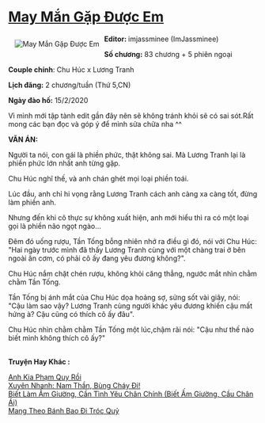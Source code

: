 <a href="https://utruyen.com/may-man-gap-duoc-em/25274/" title="May Mắn Gặp Được Em"><h1>May Mắn Gặp Được Em</h1></a><div style="display:table"><img align="right" style="float: left; padding: 10px;" src="https://utruyen.com/images/story/200x260/may-man-gap-duoc-em.jpg" alt="May Mắn Gặp Được Em"><b>Editor: </b>imjassminee (ImJassminee)<p></p><b>Số chương:</b> 83 chương + 5 phiên ngoại<p></p><b>Couple chính</b>: Chu Húc x Lương Tranh<p></p><b>Lịch đăng:</b> 2 chương/tuần (Thứ 5,CN)<p></p><b>Ngày đào hố:</b> 15/2/2020<p></p>Vì mình mới tập tành edit gần đây nên sẽ không tránh khỏi sẽ có sai sót.Rất mong các bạn đọc và góp ý để mình sửa chữa nha ^^<p></p><b>VĂN ÁN: </b><p></p>Người ta nói, con gái là phiền phức, thật không sai. Mà Lương Tranh lại là phiền phức lớn nhất anh từng gặp.<p></p>Chu Húc nghĩ thế, và anh chán ghét mọi loại phiền toái.<p></p>Lúc đầu, anh chỉ hi vọng rằng Lương Tranh cách anh càng xa càng tốt, đừng làm phiền anh.<p></p>Nhưng đến khi cô thực sự không xuất hiện, anh mới hiểu thì ra có một loại gọi là phiền não ngọt ngào...<p></p>Đêm đó uống rượu, Tần Tống bỗng nhiên nhớ ra điều gì đó, nói với Chu Húc: "Hai ngày trước mình đã thấy Lương Tranh cùng với một chàng trai ở bên ngoài ăn cơm, có phải cô ấy đang yêu đương không?".<p></p>Chu Húc nắm chặt chén rượu, không khỏi căng thẳng, ngước mắt nhìn chằm chằm Tần Tống.<p></p>Tần Tống bị ánh mắt của Chu Húc dọa hoảng sợ, sửng sốt vài giây, nói: "Cậu làm sao vậy? Lương Tranh cùng người khác yêu đương khiến cậu mất hứng à? Cậu cũng có thích cô ấy đâu".<p></p>Chu Húc nhìn chằm chằm Tần Tống một lúc,chậm rãi nói: "Cậu như thế nào biết mình không thích cô ấy?"</div><p><br><b>Truyện Hay Khác :</b></p><a href="https://utruyen.com/anh-kia-pham-quy-roi/23675/" alt="Anh Kia Phạm Quy Rồi">Anh Kia Phạm Quy Rồi</a><br/><a href="https://www.flickr.com/photos/184340401@N07/48819127277/" alt="Xuyên Nhanh: Nam Thần, Bùng Cháy Đi!">Xuyên Nhanh: Nam Thần, Bùng Cháy Đi!</a><br/><a href="https://github.com/quanluxury/dammy/tree/master/truyenhay/19414/" alt="Biết Làm Ấm Giường, Cần Tình Yêu Chân Chính (Biết Ấm Giường, Cầu Chân Ái)">Biết Làm Ấm Giường, Cần Tình Yêu Chân Chính (Biết Ấm Giường, Cầu Chân Ái)</a><br/><a href="https://github.com/quanluxury/dammy/tree/master/truyenhay/22556/" alt="Mang Theo Bánh Bao Đi Tróc Quỷ">Mang Theo Bánh Bao Đi Tróc Quỷ</a><br/>